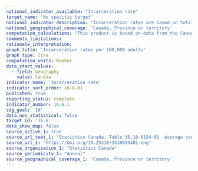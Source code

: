 ```yaml
---
national_indicator_available: "Incarceration rate"
target_name: 'No specific target'
national_indicator_description: "Incarceration rates are based on total actual-in counts, as well as population estimates provided by Demography Division of Statistics Canada."
national_geographical_coverage: 'Canada, Province or territory'
computation_calculations: "This product is based on data from the Canadian Centre for Justice and Community Safety Statistics (CCJS) Corrections Key Indicator Report for Adults. Fiscal year (April 1 through March 31). Due to rounding, figures may not add to totals. These data are administrative data. Although the Corrections Key Indicator Report attempts to standardize the way in which data are reported, limitations due to differences among jurisdictional operations may restrict uniform application of the definitions in some situations. For this reason, inter-jurisdictional comparisons of the data should be made with caution."
comments_limitations:
rationale_interpretation:
graph_title: 'Incarceration rates per 100,000 adults'
graph_type: line
computation_units: Number
data_start_values:
  - field: Geography
    value: Canada
indicator_name: 'Incarceration rate'
indicator_sort_order: 16-6-01
published: true
reporting_status: complete
indicator_number: 16.6.1
sdg_goal: '16'
data_non_statistical: false
target_id: '16.6'
data_show_map: false
source_active_1: true
source_url_text_1: "Statistics Canada. Table 35-10-0154-01  Average counts of adults in provincial and territorial correctional programs"
source_url_1: 'https://doi.org/10.25318/3510015401-eng'
source_organisation_1: "Statistics Canada"
source_periodicity_1: "Annual"
source_geographical_coverage_1: 'Canada, Province or territory'
---
```

